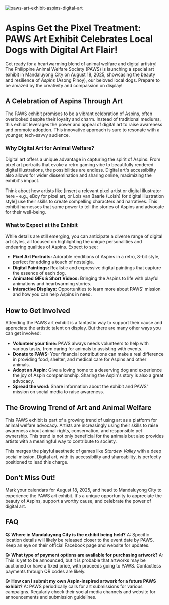 ![paws-art-exhibit-aspins-digital-art](https://images.pexels.com/photos/18069362/pexels-photo-18069362.png?auto=compress&cs=tinysrgb&fit=crop&h=627&w=1200)

# Aspins Get the Pixel Treatment: PAWS Art Exhibit Celebrates Local Dogs with Digital Art Flair!

Get ready for a heartwarming blend of animal welfare and digital artistry! The Philippine Animal Welfare Society (PAWS) is launching a special art exhibit in Mandaluyong City on August 18, 2025, showcasing the beauty and resilience of *Aspins* (Asong Pinoy), our beloved local dogs. Prepare to be amazed by the creativity and compassion on display!

## A Celebration of Aspins Through Art

The PAWS exhibit promises to be a vibrant celebration of Aspins, often overlooked despite their loyalty and charm. Instead of traditional mediums, this exhibit leverages the power and appeal of digital art to raise awareness and promote adoption. This innovative approach is sure to resonate with a younger, tech-savvy audience.

### Why Digital Art for Animal Welfare?

Digital art offers a unique advantage in capturing the spirit of Aspins. From pixel art portraits that evoke a retro gaming vibe to beautifully rendered digital illustrations, the possibilities are endless. Digital art's accessibility also allows for wider dissemination and sharing online, maximizing the exhibit's impact.

Think about how artists like [insert a relevant pixel artist or digital illustrator here - e.g., eBoy for pixel art, or Lois van Baarle (Loish) for digital illustration style] use their skills to create compelling characters and narratives. This exhibit harnesses that same power to tell the stories of Aspins and advocate for their well-being.

### What to Expect at the Exhibit

While details are still emerging, you can anticipate a diverse range of digital art styles, all focused on highlighting the unique personalities and endearing qualities of Aspins. Expect to see:

*   **Pixel Art Portraits:** Adorable renditions of Aspins in a retro, 8-bit style, perfect for adding a touch of nostalgia.
*   **Digital Paintings:** Realistic and expressive digital paintings that capture the essence of each dog.
*   **Animated GIFs & Short Videos:** Bringing the Aspins to life with playful animations and heartwarming stories.
*   **Interactive Displays:** Opportunities to learn more about PAWS' mission and how you can help Aspins in need.

## How to Get Involved

Attending the PAWS art exhibit is a fantastic way to support their cause and appreciate the artistic talent on display. But there are many other ways you can get involved:

*   **Volunteer your time:** PAWS always needs volunteers to help with various tasks, from caring for animals to assisting with events.
*   **Donate to PAWS:** Your financial contributions can make a real difference in providing food, shelter, and medical care for Aspins and other animals.
*   **Adopt an Aspin:** Give a loving home to a deserving dog and experience the joy of Aspin companionship. Sharing the Aspin's story is also a great advocacy.
*   **Spread the word:** Share information about the exhibit and PAWS' mission on social media to raise awareness.

## The Growing Trend of Art and Animal Welfare

This PAWS exhibit is part of a growing trend of using art as a platform for animal welfare advocacy. Artists are increasingly using their skills to raise awareness about animal rights, conservation, and responsible pet ownership. This trend is not only beneficial for the animals but also provides artists with a meaningful way to contribute to society.

This merges the playful aesthetic of games like *Stardew Valley* with a deep social mission. Digital art, with its accessibility and shareability, is perfectly positioned to lead this charge.

## Don't Miss Out!

Mark your calendars for August 18, 2025, and head to Mandaluyong City to experience the PAWS art exhibit. It's a unique opportunity to appreciate the beauty of Aspins, support a worthy cause, and celebrate the power of digital art.

## FAQ

**Q: Where in Mandaluyong City is the exhibit being held?**
A: Specific location details will likely be released closer to the event date by PAWS. Keep an eye on their official Facebook page and website for updates.

**Q: What type of payment options are available for purchasing artwork?**
A: This is yet to be announced, but it is probable that artworks may be auctioned or have a fixed price, with proceeds going to PAWS. Contactless payments through QR codes are likely.

**Q: How can I submit my own Aspin-inspired artwork for a future PAWS exhibit?**
A: PAWS periodically calls for art submissions for various campaigns. Regularly check their social media channels and website for announcements and submission guidelines.
